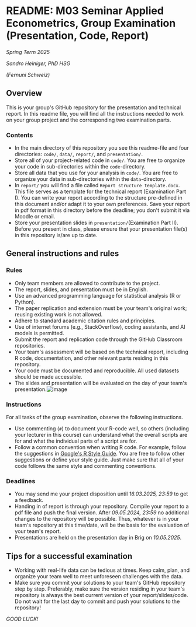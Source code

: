 # README: M03 Seminar Applied Econometrics, Group Examination (Presentation, Code, Report)

*Spring Term 2025*

*Sandro Heiniger, PhD HSG*

*(Fernuni Schweiz)*


## Overview
This is your group's GitHub repository for the presentation and technical report. In this readme file, you will find all the instructions needed to work on your group project and the corresponding two examination parts. 

### Contents
- In the main directory of this repository you see this readme-file and four directories: `code/`, `data/`, `report/`, and `presentation/`.
- Store all of your project-related code in `code/`. You are free to organize your code in sub-directories within the `code`-directory.
- Store all data that you use for your analysis in `code/`. You are free to organize your data in sub-directories within the `data`-directory.
- In `report/` you will find a file called `Report structure template.docx`. This file serves as a template for the technical report (Examination Part I). You can write your report according to the structure pre-defined in this document and/or adapt it to your own preferences. Save your report in pdf format in this directory before the deadline; you don't submit it via Moodle or email.
- Store your presentation slides in `presentation/`(Examination Part II). Before you present in class, please ensure that your presentation file(s) in this repository is/are up to date.


## General instructions and rules

### Rules
 - Only team members are allowed to contribute to the project. 
 - The report, slides, and presentation must be in English.
 - Use an advanced programming language for statistical analysis (R or Python).
 - The paper replication and extension must be your team's original work; reusing existing work is not allowed.
 - Adhere to standard academic citation rules and principles.
 - Use of internet forums (e.g., StackOverflow), coding assistants, and AI models is permitted.
 - Submit the report and replication code through the GitHub Classroom repositories. 
 - Your team's assessment will be based on the technical report, including R code, documentation, and other relevant parts residing in this repository.
 - Your code must be documented and reproducible. All used datasets should be made accessible.
 - The slides and presentation will be evaluated on the day of your team's presentation.![image](https://github.com/user-attachments/assets/0f87e890-b7c1-4796-9385-6e146e01b6a6)
 
### Instructions
For all tasks of the group examination, observe the following instructions.
 - Use commenting (`#`) to document your R-code well, so others (including your lecturer in this course) can understand what the overall scripts are for and what the individual parts of a script are for.
 - Follow a common convention when writing R code. For example, follow the suggestions in [Google's R Style Guide](https://google.github.io/styleguide/Rguide.xml). You are free to follow other suggestions or define your style guide. Just make sure that all of your code follows the same style and commenting conventions.
 
### Deadlines
 - You may send me your project disposition until *16.03.2025, 23:59* to get a feedback.
 - Handing in of report is through your repository. Compile your report to a pdf file and push the final version. After *09.05.2024, 23:59* no additional changes to the repository will be possible. Thus, whatever is in your team's repository at this time/date, will be the basis for the evaluation of your team's report.
 - Presentations are held on the presentation day in Brig on *10.05.2025*.

## Tips for a successful examination
 - Working with real-life data can be tedious at times. Keep calm, plan, and organize your team well to meet unforeseen challenges with the data.
 - Make sure you commit your solutions to your team's GitHub repository step by step. Preferably, make sure the version residing in your team's repository is always the best current version of your report/slides/code. Do not wait for the last day to commit and push your solutions to the repository!


*GOOD LUCK!*


